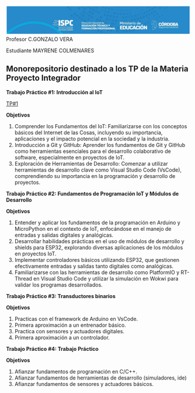 ![alt text](./Recursos/Visuales/image.png)
Profesor C.GONZALO VERA

Estudiante MAYRENE COLMENARES

## Monorepositorio destinado a los TP de la Materia Proyecto Integrador

**Trabajo Práctico #1: Introducción al IoT**

[TP#1](https://github.com/ISPC-TST-PI-I-2024/MRP_PI_COLMENARES_MAYRENE/tree/33bea12f54e7576e6410cf7ae10524b300629069/TP%231)

**Objetivos**

1. Comprender los Fundamentos del IoT: Familiarizarse con los
conceptos básicos del Internet de las Cosas, incluyendo su
importancia, aplicaciones y el impacto potencial en la sociedad y
la industria.
2. Introducción a Git y GitHub: Aprender los fundamentos de Git y
GitHub como herramientas esenciales para el desarrollo
colaborativo de software, especialmente en proyectos de IoT.
3. Exploración de Herramientas de Desarrollo: Comenzar a
utilizar herramientas de desarrollo clave como Visual Studio Code
(VsCode), comprendiendo su importancia en la programación y
desarrollo de proyectos.

**Trabajo Práctico #2: Fundamentos de Programación IoT y Módulos de Desarrollo**

**Objetivos**

1. Entender y aplicar los fundamentos de la programación en 
Arduino y MicroPython en el contexto de IoT, enfocándose en el 
manejo de entradas y salidas digitales y analógicas.
2. Desarrollar habilidades prácticas en el uso de módulos de 
desarrollo y shields para ESP32, explorando diversas 
aplicaciones de los módulos en proyectos IoT.
3. Implementar controladores básicos utilizando ESP32, que 
gestionen efectivamente entradas y salidas tanto digitales como 
analógicas.
4. Familiarizarse con las herramientas de desarrollo como 
PlatformIO y RT-Thread en Visual Studio Code y utilizar la 
simulación en Wokwi para validar los programas desarrollados.

**Trabajo Práctico #3: Transductores binarios**

**Objetivos**

1. Practicas con el framework de Arduino en VsCode.
2. Primera aproximación a un entrenador básico.
3. Practica con sensores y actuadores digitales.
4. Primera aproximación a un controlador.

**Trabajo Práctico #4: Trabajo Práctico**

**Objetivos**
1. Afianzar fundamentos de programación en C/C++.
2. Afianzar fundamentos de herramientas de desarrollo (simuladores, ide)
3. Afianzar fundamentos de sensores y actuadores básicos. 




